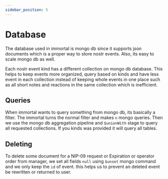 ```yaml
---
sidebar_position: 5
---
```


# Database

The database used in immortal is mongo db since it supports json documents which is a proper way to store nostr events. Also, its easy to scale mongo db as well.

Each nostr event kind has a different collection on mongo db database. This helps to keep events more organized, query based on kinds and have less event in each collection instead of keeping whole events in one place such as all short notes and reactions in the same collection which is inefficient.

## Queries

When immortal wants to query something from mongo db, its basically a filter. The immortal turns the normal filter and makes `n` mongo queries. Then we use the mongo db aggregation pipeline and `$unionWith` stage to query all requested collections. If you kinds was provided it will query all tables.

## Deleting

To delete some document for a NIP-09 request or Expiration or operator order from manager, we set all fields `null` using `$unset` mongo command and we only keep the `id` of event. this helps us to prevent an deleted event be rewritten or returned to user.
